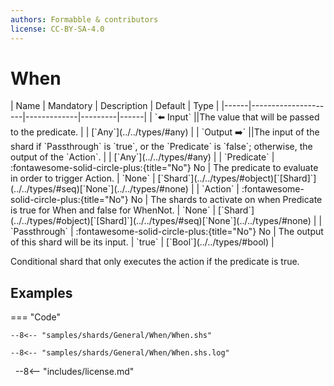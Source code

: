 ```yaml
---
authors: Formabble & contributors
license: CC-BY-SA-4.0
---
```



# When

<div class="sh-parameters" markdown="1">
| Name | Mandatory | Description | Default | Type |
|------|---------------------|-------------|---------|------|
| `⬅️ Input` ||The value that will be passed to the predicate. | | [`Any`](../../types/#any) |
| `Output ➡️` ||The input of the shard if `Passthrough` is `true`, or the `Predicate` is `false`; otherwise, the output of the `Action`. | | [`Any`](../../types/#any) |
| `Predicate` | :fontawesome-solid-circle-plus:{title="No"} No  | The predicate to evaluate in order to trigger Action. | `None` | [`Shard`](../../types/#object)[`[Shard]`](../../types/#seq)[`None`](../../types/#none) |
| `Action` | :fontawesome-solid-circle-plus:{title="No"} No  | The shards to activate on when Predicate is true for When and false for WhenNot. | `None` | [`Shard`](../../types/#object)[`[Shard]`](../../types/#seq)[`None`](../../types/#none) |
| `Passthrough` | :fontawesome-solid-circle-plus:{title="No"} No  | The output of this shard will be its input. | `true` | [`Bool`](../../types/#bool) |

</div>

Conditional shard that only executes the action if the predicate is true.

## Examples

=== "Code"

  ```x86asm linenums="1"
  --8<-- "samples/shards/General/When/When.shs"
  ```

  ```
  --8<-- "samples/shards/General/When/When.shs.log"
  ```
&nbsp;
--8<-- "includes/license.md"

